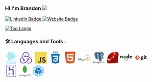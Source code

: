 ### Hi I'm Brandon <img src="https://media.giphy.com/media/hvRJCLFzcasrR4ia7z/giphy.gif" width="30px"/>

<div id="badges">
  <a href="https://www.linkedin.com/in/brandon-l/">
    <img src="https://img.shields.io/badge/LinkedIn-blue?style=for-the-badge&logo=linkedin&logoColor=white" alt="LinkedIn Badge"/>
  </a>
  <a href="https://bdongo.github.io/portfolio/">
    <img src="https://img.shields.io/badge/Portfolio-red?style=for-the-badge&logoColor=white" alt="Website Badge"/>
  </a>
</div>




[![Top Langs](https://github-readme-stats.vercel.app/api/top-langs/?username=bdongo)](https://github.com/anuraghazra/github-readme-stats)


### :hammer_and_wrench: Languages and Tools :
 
<div>
  <img src="https://github.com/devicons/devicon/blob/master/icons/react/react-original-wordmark.svg" title="React" alt="React" width="40" height="40"/>&nbsp;
  <img src="https://github.com/devicons/devicon/blob/master/icons/redux/redux-original.svg" title="Redux" alt="Redux " width="40" height="40"/>&nbsp;
  <img src="https://github.com/devicons/devicon/blob/master/icons/javascript/javascript-original.svg" title="JavaScript" alt="JavaScript" width="40" height="40"/>&nbsp;
  <img src="https://github.com/devicons/devicon/blob/master/icons/css3/css3-plain-wordmark.svg"  title="CSS3" alt="CSS" width="40" height="40"/>&nbsp;
  <img src="https://github.com/devicons/devicon/blob/master/icons/html5/html5-original.svg" title="HTML5" alt="HTML" width="40" height="40"/>&nbsp;
  <img src="https://github.com/devicons/devicon/blob/master/icons/mysql/mysql-original-wordmark.svg" title="MySQL"  alt="MySQL" width="40" height="40"/>&nbsp;
  <img src='https://github.com/devicons/devicon/blob/master/icons/postgresql/postgresql-original-wordmark.svg' title='PostgreSQL' width='40' height='40'/>
  <img src='https://github.com/devicons/devicon/blob/master/icons/ruby/ruby-original.svg' title='Ruby' width='40' height='40'/>
  <img src="https://github.com/devicons/devicon/blob/master/icons/nodejs/nodejs-original-wordmark.svg" title="NodeJS" width="40"height="40"/>&nbsp;
  <img src="https://github.com/devicons/devicon/blob/master/icons/git/git-original-wordmark.svg" title="Git" **alt="Git" width="40" height="40"/>
  <img src='https://github.com/devicons/devicon/blob/master/icons/heroku/heroku-original.svg' title='Heroku' width='40' height='40'/>
  <img src='https://github.com/devicons/devicon/blob/master/icons/mongodb/mongodb-original-wordmark.svg' title='MongoDB' width='40' height='40'/>
  <img src='https://github.com/devicons/devicon/blob/master/icons/webpack/webpack-original.svg' title='Webpack' width='40' height='40'/>
</div>

<div>
  <img src="https://komarev.com/ghpvc/?username=bdongo&style=flat-square&color=blue" alt=""/>
</div>



